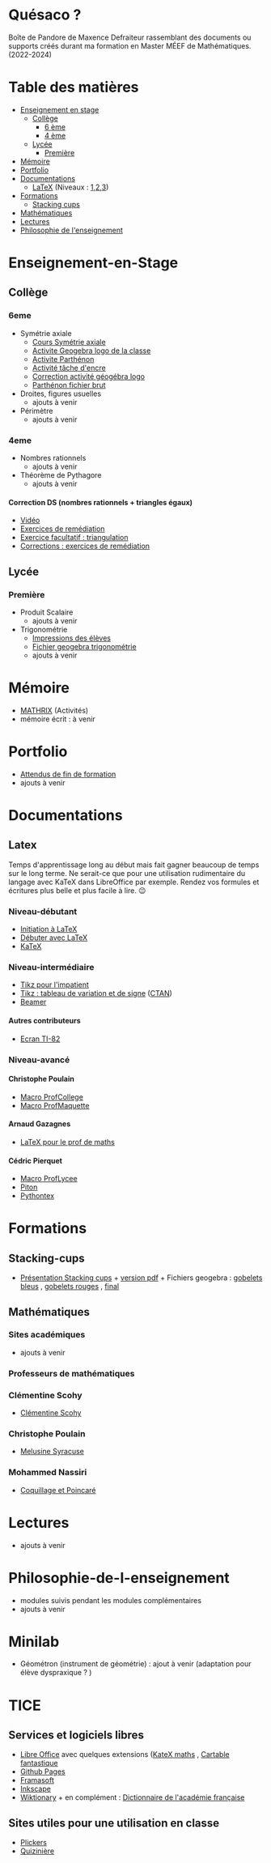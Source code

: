 # Quésaco ?
Boîte de Pandore de Maxence Defraiteur rassemblant des documents ou supports créés durant ma formation en Master MÉEF de Mathématiques. (2022-2024)

# Table des matières
* [Enseignement en stage](#enseignement-en-stage)
  * [Collège](#collège)
    * [6 ème](#6eme)
    * [4 ème](#4eme)
  * [Lycée](#lycée)
    * [Première](#première)
* [Mémoire](#mémoire)
* [Portfolio](#portfolio)
* [Documentations](#documentations)
  * [LaTeX](#latex) (Niveaux : [1](#niveau-débutant),[2](#niveau-intermédiaire),[3](#niveau-avancé))
* [Formations](#formations)
  * [Stacking cups](#stacking-cups)
* [Mathématiques](#mathématiques)
* [Lectures](#lectures)
* [Philosophie de l'enseignement](#philosophie-de-l-enseignement)



# Enseignement-en-Stage
## Collège
### 6eme
- Symétrie axiale
   - [Cours Symétrie axiale](./Enseignement/Stage/College/6eme/symetrie.axiale.pdf)
   - [Activite Geogebra logo de la classe](./Enseignement/Stage/College/6eme/Activites/Activite.Geogebra.Belle.Figure.pdf)
   - [Activite Parthénon](./Enseignement/Stage/College/6eme/Activites/Activite.Parthenon.pdf)
   - [Activité tâche d'encre](./Enseignement/Stage/College/6eme/Activites/Activite.tache.d.encre.pdf)
   - [Correction activité géogébra logo](./Enseignement/Stage/College/6eme/Activites/Correction.Activite.Geogebra.Belle.Figure.pdf)
   - [Parthénon fichier brut](./Enseignement/Stage/College/6eme/Activites/parthenon.bis.pdf)
- Droites, figures usuelles
   - ajouts à venir
- Périmètre
    - ajouts à venir

### 4eme
- Nombres rationnels
   - ajouts à venir
- Théorème de Pythagore
   - ajouts à venir


#### Correction DS (nombres rationnels + triangles égaux)
- [Vidéo](https://dgxy.link/video.correction.ds.exercices)
- [Exercices de remédiation](https://dgxy.link/exercices.remediation)
- [Exercice facultatif : triangulation](https://dgxy.link/exercice.facultatif.triangulation)
- [Corrections : exercices de remédiation](./Formations/Nombres.rationnels.Triangles.Egaux/Correction/Correction.exercices.de.remediation.pdf)

## Lycée
### Première
- Produit Scalaire
  - ajouts à venir
- Trigonométrie
  - [Impressions des élèves](./Enseignement/Stage/Lycee/TICE/Premiere/Trigonometrie/Impressions_sur_les_trois_semaines_denseignement_vécues_pendant_les_périodes_de_stage_du_mois_de_novembre_2022_et_mars_2023_au_lycée_Yves_Kernanec._-_all_versions_-_labels_-_2023-03-30-19-41-01.pdf)
  - [Fichier geogebra trigonométrie](./Enseignement/Stage/Lycee/TICE/Premiere/Trigonometrie/trigo.ggb)
  - ajouts à venir

# Mémoire
- [MATHRIX](https://maxencedefraiteur.github.io/MATHRIX/) (Activités)
- mémoire écrit : à venir

# Portfolio
- [Attendus de fin de formation](./Portfolio/aff-maxence-main/aff/index.html)
- ajouts à venir

# Documentations
## Latex
Temps d'apprentissage long au début mais fait gagner beaucoup de temps sur le long terme. Ne serait-ce que pour une utilisation rudimentaire du langage avec KaTeX dans LibreOffice par exemple. Rendez vos formules et écritures plus belle et plus facile à lire. 😉
### Niveau-débutant
- [Initiation à LaTeX](https://mirrors.ibiblio.org/CTAN/info/guide-latex-fr/guide-latex-fr.pdf)
- [Débuter avec LaTeX](https://www.di.ens.fr/~ccheval/partie_1_2x2.pdf)
- [KaTeX](https://katex.org/)

### Niveau-intermédiaire
- [Tikz pour l'impatient](http://math.et.info.free.fr/TikZ/bdd/TikZ-Impatient.pdf)
- [Tikz : tableau de variation et de signe](https://distrib-coffee.ipsl.jussieu.fr/pub/mirrors/ctan/macros/latex/contrib/tkz/tkz-tab/doc/TKZdoc-tab.pdf) ([CTAN](https://ctan.org/tex-archive/macros/latex/contrib/tkz/tkz-tab))
- [Beamer](https://tug.ctan.org/macros/latex/contrib/beamer/doc/beameruserguide.pdf)

#### Autres contributeurs
- [Ecran TI-82](https://mirror.ibcp.fr/pub/CTAN/macros/latex/contrib/tiscreen/doc/tiscreen-doc.pdf)

### Niveau-avancé
#### Christophe Poulain
- [Macro ProfCollege](https://ctan.math.washington.edu/tex-archive/macros/latex/contrib/profcollege/doc/ProfCollege-doc.pdf)
- [Macro ProfMaquette](https://ctan.mines-albi.fr/macros/latex/contrib/profmaquette/doc/ProfMaquette-doc.pdf)

#### Arnaud Gazagnes
- [LaTeX pour le prof de maths](https://math.univ-lyon1.fr/irem/IMG/pdf/LatexPourLeProfDeMaths.pdf)

#### Cédric Pierquet
- [Macro ProfLycee](https://mirror.ibcp.fr/pub/CTAN/macros/latex/contrib/proflycee/doc/ProfLycee-doc.pdf)
- [Piton](https://mirrors.ircam.fr/pub/CTAN/macros/latex/contrib/proflycee/doc/ProfLycee-exemples-pyluatex.pdf)
- [Pythontex](https://ctan.gutenberg-asso.fr/macros/latex/contrib/proflycee/doc/ProfLycee-exemples-pythontex.pdf)

# Formations
## Stacking-cups
- [Présentation Stacking cups](./Formations/Stacking.Cups/index.html) + [version pdf](./Formations/Stacking.Cups/pdf/stacking.cups.pdf) + Fichiers geogebra : [gobelets bleus](https://www.geogebra.org/m/rnhdexfe) , [gobelets rouges](https://www.geogebra.org/m/rxdfvqqr) , [final](https://www.geogebra.org/m/uvgf5cak)


## Mathématiques 
### Sites académiques
- ajouts à venir

### Professeurs de mathématiques

### Clémentine Scohy
- [Clémentine Scohy](https://madame-scohy.fr/about/)

### Christophe Poulain
- [Melusine Syracuse](https://melusine.eu.org/syracuse/poulecl/)

### Mohammed Nassiri
- [Coquillage et Poincaré](https://www.coquillagesetpoincare.fr/)

# Lectures
- ajouts à venir

# Philosophie-de-l-enseignement
- modules suivis pendant les modules complémentaires
- ajouts à venir

# Minilab
- Géométron (instrument de géométrie) : ajout à venir (adaptation pour élève dyspraxique ? )


# TICE
## Services et logiciels libres
- [Libre Office](https://www.coquillagesetpoincare.fr/) avec quelques extensions ([KateX maths](https://extensions.libreoffice.org/en/extensions/show/texmaths-1) , [Cartable fantastique](https://www.cartablefantastique.fr/outils-pour-compenser/le-plug-in-libre-office/)
- [Github Pages](https://pages.github.com/)
- [Framasoft](https://docs.framasoft.org/fr/grav/markdown.html#couleurs)
- [Inkscape](https://inkscape.org/fr/)
- [Wiktionary](https://www.wiktionary.org/) + en complément : [Dictionnaire de l'académie française](https://www.dictionnaire-academie.fr/)

## Sites utiles pour une utilisation en classe
- [Plickers](https://get.plickers.com/)
- [Quizinière](https://www.quiziniere.com/login)
